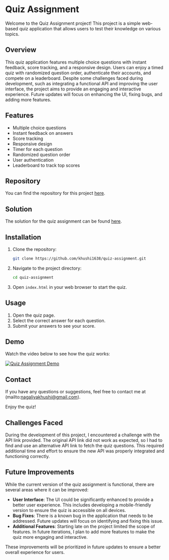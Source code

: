 # Quiz Assignment

Welcome to the Quiz Assignment project! This project is a simple web-based quiz application that allows users to test their knowledge on various topics.

## Overview

This quiz application features multiple choice questions with instant feedback, score tracking, and a responsive design. Users can enjoy a timed quiz with randomized question order, authenticate their accounts, and compete on a leaderboard. Despite some challenges faced during development, such as integrating a functional API and improving the user interface, the project aims to provide an engaging and interactive experience. Future updates will focus on enhancing the UI, fixing bugs, and adding more features.

## Features

- Multiple choice questions
- Instant feedback on answers
- Score tracking
- Responsive design
- Timer for each question
- Randomized question order
- User authentication
- Leaderboard to track top scores

## Repository

You can find the repository for this project [here](https://github.com/yourusername/quiz-assignment).

## Solution

The solution for the quiz assignment can be found [here](https://github.com/yourusername/quiz-assignment/solution).

## Installation

1. Clone the repository:
    ```bash
    git clone https://github.com/khushi1638/quiz-assignment.git
    ```
2. Navigate to the project directory:
    ```bash
    cd quiz-assignment
    ```
3. Open `index.html` in your web browser to start the quiz.

## Usage

1. Open the quiz page.
2. Select the correct answer for each question.
3. Submit your answers to see your score.

## Demo

Watch the video below to see how the quiz works:

[![Quiz Assignment Demo](https://img.youtube.com/vi/your-video-id/0.jpg)](https://www.youtube.com/watch?v=your-video-id)


## Contact

If you have any questions or suggestions, feel free to contact me at (mailto:nagaliyakhushi@gmail.com).

Enjoy the quiz!

## Challenges Faced

During the development of this project, I encountered a challenge with the API link provided. The original API link did not work as expected, so I had to find and use an alternative API link to fetch the quiz questions. This required additional time and effort to ensure the new API was properly integrated and functioning correctly.

## Future Improvements

While the current version of the quiz assignment is functional, there are several areas where it can be improved:

- **User Interface**: The UI could be significantly enhanced to provide a better user experience. This includes developing a mobile-friendly version to ensure the quiz is accessible on all devices.
- **Bug Fixes**: There is a known bug in the application that needs to be addressed. Future updates will focus on identifying and fixing this issue.
- **Additional Features**: Starting late on the project limited the scope of features. In future iterations, I plan to add more features to make the quiz more engaging and interactive.

These improvements will be prioritized in future updates to ensure a better overall experience for users.